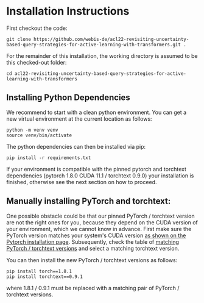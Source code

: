 # Installation Instructions

First checkout the code:
```
git clone https://github.com/webis-de/acl22-revisiting-uncertainty-based-query-strategies-for-active-learning-with-transformers.git .
```

For the remainder of this installation, the working directory is assumed to be this checked-out folder: 

```
cd acl22-revisiting-uncertainty-based-query-strategies-for-active-learning-with-transformers
```

## Installing Python Dependencies

We recommend to start with a clean python environment. 
You can get a new virtual environment at the current location as follows:
```
python -m venv venv
source venv/bin/activate
```

The python dependencies can then be installed via pip:
```
pip install -r requirements.txt
```

If your environment is compatible with the pinned pytorch and torchtext dependencies (pytorch 1.8.0 CUDA 11.1 / torchtext 0.9.0)
your installation is finished, otherwise see the next section on how to proceed.

## Manually installing PyTorch and torchtext: 

One possible obstacle could be that our pinned PyTorch / torchtext version are not the right ones for you, 
because they depend on the CUDA version of your environment, which we cannot know in advance. 
First make sure the PyTorch version matches your system's CUDA version [as shown on the Pytorch installation page](https://pytorch.org/get-started/locally/).
Subsequently, check the table of [matching PyTorch / torchtext versions](https://github.com/pytorch/text#installation) 
and select a matching torchtext version.

You can then install the new PyTorch / torchtext versions as follows:
```
pip install torch==1.8.1
pip install torchtext==0.9.1
```
where 1.8.1 / 0.9.1 must be replaced with a matching pair of PyTorch / torchtext versions.
